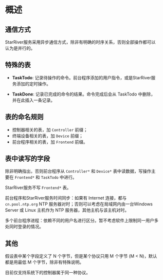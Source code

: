 # 概述

## 通信方式

StarRiver服务采用异步通信方式，除非有明确的时序关系，否则全部操作都可以认为是并行的。

## 特殊的表

* **TaskTodo**: 记录待操作的命令。前台程序添加的用户指令，或是StarRiver服务添加的定时操作。

* **TaskDone**: 记录已完成的命令的结果。命令完成后会从 TaskTodo 中删除，并在此插入一条记录。

## 表的命名规则

* 控制器相关的表，加 `Controller` 前缀；
* 终端设备相关的表，加 `Device` 前缀；
* 前台程序相关的表，加 `Frontend` 前缀。

## 表中读写的字段

除非明确指出，否则前台程序从 `Controller*` 和 `Device*` 表中读数据，写操作主要在 `Frontend*` 和 `TaskTodo` 中进行。

StarRiver服务不写 `Frontend*` 表。

前台程序和StarRiver服务时间同步：如果有 Internet 连接，都与 `cn.pool.ntp.org` NTP 服务器对时；否则可以考虑在局域网内由一台Windows Server 或 Linux 主机作为 NTP 服务器，其他主机与该主机对时。

多个前台程序进程：依赖不同的用户名进行区分。暂不考虑软件上限制同一用户多处同时登录的情况。

## 其他

假设表中某个字段定义了 N 个字节，但是某个协议只用 M 个字节 (M < N)，默认都是用最低 M 个字节，除非有特殊说明。

目前仅支持系统下的控制器属于同一种协议。

